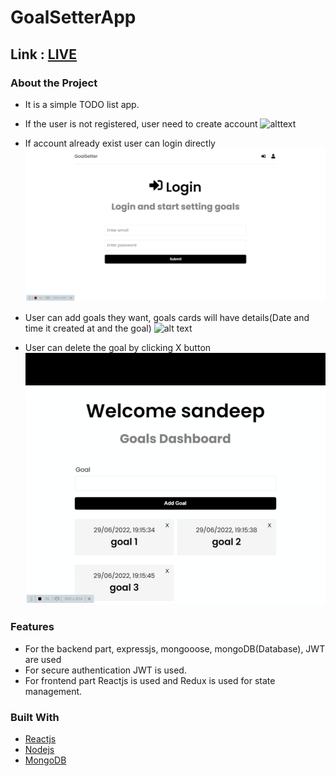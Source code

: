 # GoalSetterApp

## Link : **[LIVE](https://merntaskm.herokuapp.com/register)**

### About the Project
* It is a simple TODO list app.

* If the user is not registered, user need to create account 
![alttext](./images/Register.gif)


* If account already exist user can login directly
![alt text](./images/login.gif)


* User can add goals they want, goals cards will have details(Date and time it created at and the goal)
![alt text](./images/Add.gif)


* User can delete the goal by clicking X button
![alt text](./images/Delete.gif)



### Features
* For the backend part, expressjs, mongooose, mongoDB(Database), JWT are used
* For secure authentication JWT is used.
* For frontend part Reactjs is used and Redux is used for state management.


### Built With
* [Reactjs](https://reactjs.org/)
* [Nodejs](https://nodejs.org/en/)
* [MongoDB](https://www.mongodb.com)
